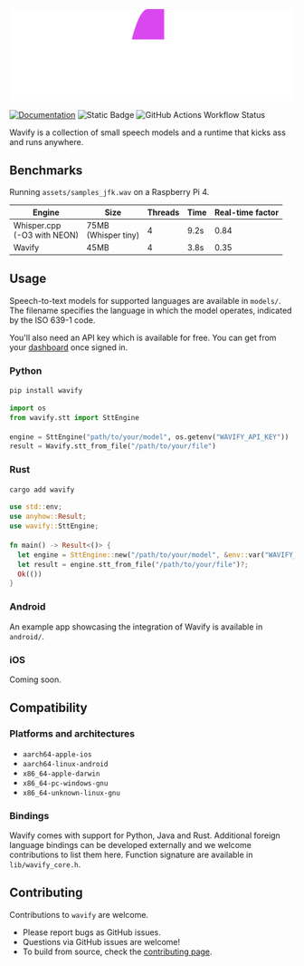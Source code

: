 ![The logo of Wavify.](assets/wavify-white-pink-word.svg?raw=true "Wavify logo")

[![Documentation](https://img.shields.io/badge/documentation-grey)](https://www.wavify.dev/docs)
![Static Badge](https://img.shields.io/badge/platforms-Linux%20%7C%20Android%20%7C%20macOS%20%7C%20iOS%20%7C%20Windows-green)
![GitHub Actions Workflow Status](https://img.shields.io/github/actions/workflow/status/wavify-labs/wavify-sdks/release.yaml)

Wavify is a collection of small speech models and a runtime that kicks ass and runs anywhere.


## Benchmarks

Running `assets/samples_jfk.wav` on a Raspberry Pi 4.

|Engine   |Size   |Threads   |Time   |Real-time factor   |
|---|---|---|---|---|
| Whisper.cpp <br> (-O3 with NEON)   | 75MB <br> (Whisper tiny)  | 4  | 9.2s  | 0.84  |
| Wavify  | 45MB  | 4  | 3.8s  | 0.35  |

## Usage

Speech-to-text models for supported languages are available in `models/`. The filename specifies the language in which 
the model operates, indicated by the ISO 639-1 code.

You'll also need an API key which is available for free. You can get from your [dashboard](https://www.wavify.dev/signin/password_signin) once signed in.

### Python

```bash
pip install wavify
```

```python
import os
from wavify.stt import SttEngine

engine = SttEngine("path/to/your/model", os.getenv("WAVIFY_API_KEY"))
result = Wavify.stt_from_file("/path/to/your/file")
```

### Rust

```bash
cargo add wavify
```

```rust
use std::env;
use anyhow::Result;
use wavify::SttEngine;

fn main() -> Result<()> {
  let engine = SttEngine::new("/path/to/your/model", &env::var("WAVIFY_API_KEY")?)?;
  let result = engine.stt_from_file("/path/to/your/file")?;
  Ok(())
}
```

### Android

An example app showcasing the integration of Wavify is available in `android/`.

### iOS

Coming soon.

## Compatibility

### Platforms and architectures

- `aarch64-apple-ios`
- `aarch64-linux-android`
- `x86_64-apple-darwin`
- `x86_64-pc-windows-gnu`
- `x86_64-unknown-linux-gnu`

### Bindings

Wavify comes with support for Python, Java and Rust.
Additional foreign language bindings can be developed externally and we welcome contributions to list them here. 
Function signature are available in `lib/wavify_core.h`.

## Contributing

Contributions to `wavify` are welcome. 

- Please report bugs as GitHub issues.
- Questions via GitHub issues are welcome!
- To build from source, check the [contributing page](https://github.com/wavify-labs/wavify-sdks/blob/main/CONTRIBUTING.md).
